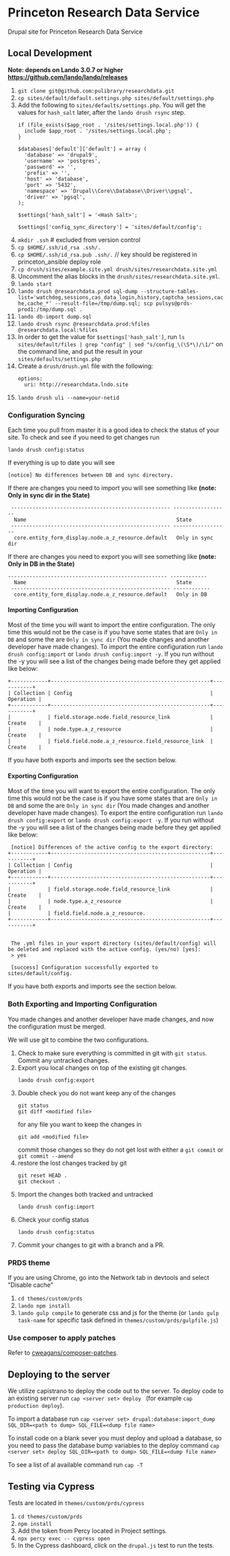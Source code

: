 # Princeton Research Data Service
Drupal site for Princeton Research Data Service

## Local Development

   **Note: depends on Lando 3.0.7 or higher https://github.com/lando/lando/releases**
1. `git clone git@github.com:pulibrary/researchdata.git`
1. `cp sites/default/default.settings.php sites/default/settings.php`
1. Add the following to `sites/defaults/settings.php`.  You will get the values for `hash_salt` later, after the `lando drush rsync` step.
    ```
    if (file_exists($app_root . '/sites/settings.local.php')) {
      include $app_root . '/sites/settings.local.php';
    }

    $databases['default']['default'] = array (
      'database' => 'drupal9',
      'username' => 'postgres',
      'password' => '',
      'prefix' => '',
      'host' => 'database',
      'port' => '5432',
      'namespace' => 'Drupal\\Core\\Database\\Driver\\pgsql',
      'driver' => 'pgsql',
    );

    $settings['hash_salt'] = '<Hash Salt>';

    $settings['config_sync_directory'] = 'sites/default/config';

    ```
1. `mkdir .ssh` # excluded from version control
1. `cp $HOME/.ssh/id_rsa .ssh/.`
1. `cp $HOME/.ssh/id_rsa.pub .ssh/.` // key should be registered in princeton_ansible deploy role
1. `cp drush/sites/example.site.yml drush/sites/researchdata.site.yml`
1. Uncomment the alias blocks in the `drush/sites/researchdata.site.yml`.
1. `lando start`
1. `lando drush @researchdata.prod sql-dump --structure-tables-list='watchdog,sessions,cas_data_login,history,captcha_sessions,cache,cache_*' --result-file=/tmp/dump.sql; scp pulsys@prds-prod1:/tmp/dump.sql .`
1. `lando db-import dump.sql`
1. `lando drush rsync @researchdata.prod:%files @researchdata.local:%files`
1. In order to get the value for `$settings['hash_salt']`, run `ls sites/default/files | grep "config" | sed "s/config_\(\S*\)/\1/"` on the command line, and put the result in your `sites/defaults/settings.php`
1. Create a `drush/drush.yml`  file with the following:
   ```
   options:
     uri: http://researchdata.lndo.site
   ```
1. `lando drush uli --name=your-netid`

### Configuration Syncing

Each time you pull from master it is a good idea to check the status of your site.  To check and see if you need to get changes run
```
lando drush config:status
```
If everything is up to date you will see
```
[notice] No differences between DB and sync directory.
```

If there are changes you need to import you will see something like **(note: Only in sync dir in the State)**
```
 ---------------------------------------------------- ------------------ 
  Name                                                 State             
 ---------------------------------------------------- ------------------ 
  core.entity_form_display.node.a_z_resource.default   Only in sync dir  
```

If there are changes you need to export you will see something like **(note: Only in DB in the State)**
```
---------------------------------------------------- ------------ 
  Name                                                 State       
 ---------------------------------------------------- ------------ 
  core.entity_form_display.node.a_z_resource.default   Only in DB  
```

#### Importing Configuration
Most of the time you will want to import the entire configuration.  The only time this would not be the case is if you have some states that are `Only in DB` and some the are `Only in sync dir` (You made changes and another developer have made changes).  To import the entire configuration run `lando drush config:import` or `lando drush config:import -y`.  If you run without the -y you will see a list of the changes being made before they get applied like below:
```
+------------+----------------------------------------------------+-----------+
| Collection | Config                                             | Operation |
+------------+----------------------------------------------------+-----------+
|            | field.storage.node.field_resource_link             | Create    |
|            | node.type.a_z_resource                             | Create    |
|            | field.field.node.a_z_resource.field_resource_link  | Create    |
```

If you have both exports and imports see the section below.

#### Exporting Configuration
Most of the time you will want to export the entire configuration.  The only time this would not be the case is if you have some states that are `Only in DB` and some the are `Only in sync dir` (You made changes and another developer have made changes).  To export the entire configuration run `lando drush config:export` or `lando drush config:export -y`.  If you run without the -y you will see a list of the changes being made before they get applied like below:
```
 [notice] Differences of the active config to the export directory:
+------------+----------------------------------------------------+-----------+
| Collection | Config                                             | Operation |
+------------+----------------------------------------------------+-----------+
|            | field.storage.node.field_resource_link             | Create    |
|            | node.type.a_z_resource                             | Create    |
|            | field.field.node.a_z_resource.
+------------+----------------------------------------------------+-----------+


 The .yml files in your export directory (sites/default/config) will be deleted and replaced with the active config. (yes/no) [yes]:
 > yes

 [success] Configuration successfully exported to sites/default/config.
 ```

If you have both exports and imports see the section below.

### Both Exporting and Importing Configuration
You made changes and another developer have made changes, and now the configuration must be merged.

We will use git to combine the two configurations.  
1. Check to make sure everything is committed in git with `git status`.  Commit any untracked changes.
1. Export you local changes on top of the existing git changes.
   ```
   lando drush config:export
   ```
1. Double check you do not want keep any of the changes
   ```
   git status
   git diff <modified file>
   ```
   for any file you want to keep the changes in
   ```
   git add <modified file>
   ```
   commit those changes so they do not get lost with either a `git commit` or `git commit --amend`
1. restore the lost changes tracked by git
   ```
   git reset HEAD .
   git checkout .
   ```
1. Import the changes both tracked and untracked
   ```
   lando drush config:import
   ```
1. Check your config status
   ```
   lando drush config:status
   ```
1. Commit your changes to git with a branch and a PR.


### PRDS theme
If you are using Chrome, go into the Network tab in devtools and select "Disable cache"
1. `cd themes/custom/prds`
1. `lando npm install`
1. `lando gulp compile` to generate css and js for the theme (or `lando gulp task-name` for specific task defined in `themes/custom/prds/gulpfile.js`)

### Use composer to apply patches
Refer to [cweagans/composer-patches](https://github.com/cweagans/composer-patches).

## Deploying to the server
We utilize capistrano to deploy the code out to the server.  To deploy code to an existing server run
`cap <server set> deploy ` (for example `cap production deploy`).

To import a database run `cap <server set> drupal:database:import_dump SQL_DIR=<path to dump> SQL_FILE=<dump file name>`

To install code on a blank sever you must deploy and upload a database, so you need to pass the database bump variables to the deploy command `cap <server set> deploy SQL_DIR=<path to dump> SQL_FILE=<dump file name>`

To see a list of al available command run `cap -T`

## Testing via Cypress
Tests are located in `themes/custom/prds/cypress`
1. `cd themes/custom/prds`
1. `npm install`
1. Add the token from Percy located in Project settings.
1. `npx percy exec -- cypress open`
1. In the Cypress dashboard, click on the `drupal.js` test to run the tests.
